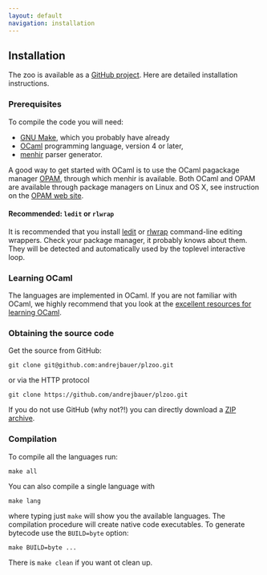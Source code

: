 ```yaml
---
layout: default
navigation: installation
---
```


## Installation

The zoo is available as a [GitHub project](https://github.com/andrejbauer/plzoo). Here
are detailed installation instructions.

### Prerequisites

To compile the code you will need:

* [GNU Make](https://www.gnu.org/software/make/), which you probably have already
* [OCaml](http://www.ocaml.org/) programming language, version 4 or later,
* [menhir](http://gallium.inria.fr/~fpottier/menhir/) parser generator.

A good way to get started with OCaml is to use the OCaml pagackage manager
[OPAM](http://opam.ocaml.org/), through which menhir is available. Both OCaml and OPAM are
available through package managers on Linux and OS X, see instruction on the [OPAM web
site](http://opam.ocaml.org/doc/Install.html).

#### Recommended: `ledit` or `rlwrap`

It is recommended that you install [ledit](http://pauillac.inria.fr/~ddr/ledit/) or
[rlwrap](https://github.com/hanslub42/rlwrap) command-line editing wrappers. Check your
package manager, it probably knows about them. They will be detected and automatically
used by the toplevel interactive loop.

### Learning OCaml

The languages are implemented in OCaml. If you are not familiar with OCaml, we highly
recommend that you look at the
[excellent resources for learning OCaml](https://ocaml.org/learn/).

### Obtaining the source code

Get the source from GitHub:

    git clone git@github.com:andrejbauer/plzoo.git

or via the HTTP protocol

    git clone https://github.com/andrejbauer/plzoo.git

If you do not use GitHub (why not?!) you can directly download a [ZIP archive](https://github.com/andrejbauer/plzoo/archive/master.zip).

### Compilation

To compile all the languages run:

    make all

You can also compile a single language with

    make lang

where typing just `make` will show you the available languages. The compilation procedure
will create native code executables. To generate bytecode use the `BUILD=byte` option:

    make BUILD=byte ...

There is `make clean` if you want ot clean up.


